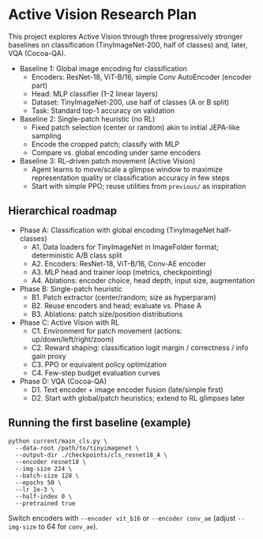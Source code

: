 # Active Vision Research Plan

This project explores Active Vision through three progressively stronger baselines on classification (TinyImageNet-200, half of classes) and, later, VQA (Cocoa-QA).

- Baseline 1: Global image encoding for classification
  - Encoders: ResNet-18, ViT-B/16, simple Conv AutoEncoder (encoder part)
  - Head: MLP classifier (1–2 linear layers)
  - Dataset: TinyImageNet-200, use half of classes (A or B split)
  - Task: Standard top-1 accuracy on validation
- Baseline 2: Single-patch heuristic (no RL)
  - Fixed patch selection (center or random) akin to initial JEPA-like sampling
  - Encode the cropped patch; classify with MLP
  - Compare vs. global encoding under same encoders
- Baseline 3: RL-driven patch movement (Active Vision)
  - Agent learns to move/scale a glimpse window to maximize representation quality or classification accuracy in few steps
  - Start with simple PPO; reuse utilities from `previous/` as inspiration

## Hierarchical roadmap

- Phase A: Classification with global encoding (TinyImageNet half-classes)
  - A1. Data loaders for TinyImageNet in ImageFolder format; deterministic A/B class split
  - A2. Encoders: ResNet-18, ViT-B/16, Conv-AE encoder
  - A3. MLP head and trainer loop (metrics, checkpointing)
  - A4. Ablations: encoder choice, head depth, input size, augmentation
- Phase B: Single-patch heuristic
  - B1. Patch extractor (center/random; size as hyperparam)
  - B2. Reuse encoders and head; evaluate vs. Phase A
  - B3. Ablations: patch size/position distributions
- Phase C: Active Vision with RL
  - C1. Environment for patch movement (actions: up/down/left/right/zoom)
  - C2. Reward shaping: classification logit margin / correctness / info gain proxy
  - C3. PPO or equivalent policy optimization
  - C4. Few-step budget evaluation curves
- Phase D: VQA (Cocoa-QA)
  - D1. Text encoder + image encoder fusion (late/simple first)
  - D2. Start with global/patch heuristics; extend to RL glimpses later

## Running the first baseline (example)

```
python current/main_cls.py \
  --data-root /path/to/tinyimagenet \
  --output-dir ./checkpoints/cls_resnet18_A \
  --encoder resnet18 \
  --img-size 224 \
  --batch-size 128 \
  --epochs 50 \
  --lr 1e-3 \
  --half-index 0 \
  --pretrained true
```

Switch encoders with `--encoder vit_b16` or `--encoder conv_ae` (adjust `--img-size` to 64 for `conv_ae`).
